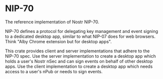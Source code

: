 # NIP-70

The reference implementation of Nostr NIP-70.

NIP-70 defines a protocol for delegating key management and event signing to a dedicated desktop app, similar to what NIP-07 does for web browsers. Think "Alby Chrome extension but for desktop apps".

This crate provides client and server implementations that adhere to the NIP-70 spec. Use the server implementation to create a desktop app which holds a user's Nostr nSec and can sign events on behalf of other desktop apps. Use the client implementation to create a desktop app which needs access to a user's nPub or needs to sign events.
